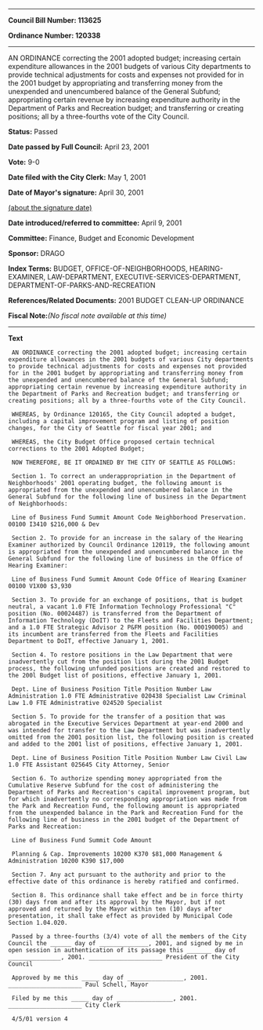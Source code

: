 

********

**Council Bill Number: 113625**
   
**Ordinance Number: 120338**
********

 AN ORDINANCE correcting the 2001 adopted budget; increasing certain expenditure allowances in the 2001 budgets of various City departments to provide technical adjustments for costs and expenses not provided for in the 2001 budget by appropriating and transferring money from the unexpended and unencumbered balance of the General Subfund; appropriating certain revenue by increasing expenditure authority in the Department of Parks and Recreation budget; and transferring or creating positions; all by a three-fourths vote of the City Council.

**Status:** Passed
   
**Date passed by Full Council:** April 23, 2001
   
**Vote:** 9-0
   
**Date filed with the City Clerk:** May 1, 2001
   
**Date of Mayor's signature:** April 30, 2001
   
[(about the signature date)](/~public/approvaldate.htm)
   
   
   
**Date introduced/referred to committee:** April 9, 2001
   
**Committee:** Finance, Budget and Economic Development
   
**Sponsor:** DRAGO
   
   
**Index Terms:** BUDGET, OFFICE-OF-NEIGHBORHOODS, HEARING-EXAMINER, LAW-DEPARTMENT, EXECUTIVE-SERVICES-DEPARTMENT, DEPARTMENT-OF-PARKS-AND-RECREATION

**References/Related Documents:** 2001 BUDGET CLEAN-UP ORDINANCE

**Fiscal Note:**_(No fiscal note available at this time)_

********

**Text**
   
```
 AN ORDINANCE correcting the 2001 adopted budget; increasing certain expenditure allowances in the 2001 budgets of various City departments to provide technical adjustments for costs and expenses not provided for in the 2001 budget by appropriating and transferring money from the unexpended and unencumbered balance of the General Subfund; appropriating certain revenue by increasing expenditure authority in the Department of Parks and Recreation budget; and transferring or creating positions; all by a three-fourths vote of the City Council.

 WHEREAS, by Ordinance 120165, the City Council adopted a budget, including a capital improvement program and listing of position changes, for the City of Seattle for fiscal year 2001; and

 WHEREAS, the City Budget Office proposed certain technical corrections to the 2001 Adopted Budget;

 NOW THEREFORE, BE IT ORDAINED BY THE CITY OF SEATTLE AS FOLLOWS:

 Section 1. To correct an underappropriation in the Department of Neighborhoods' 2001 operating budget, the following amount is appropriated from the unexpended and unencumbered balance in the General Subfund for the following line of business in the Department of Neighborhoods:

 Line of Business Fund Summit Amount Code Neighborhood Preservation. 00100 I3410 $216,000 & Dev

 Section 2. To provide for an increase in the salary of the Hearing Examiner authorized by Council Ordinance 120119, the following amount is appropriated from the unexpended and unencumbered balance in the General Subfund for the following line of business in the Office of Hearing Examiner:

 Line of Business Fund Summit Amount Code Office of Hearing Examiner 00100 V1X00 $3,930

 Section 3. To provide for an exchange of positions, that is budget neutral, a vacant 1.0 FTE Information Technology Professional "C" position (No. 00024487) is transferred from the Department of Information Technology (DoIT) to the Fleets and Facilities Department; and a 1.0 FTE Strategic Advisor 2 P&FM position (No. 000190005) and its incumbent are transferred from the Fleets and Facilities Department to DoIT, effective January 1, 2001.

 Section 4. To restore positions in the Law Department that were inadvertently cut from the position list during the 2001 Budget process, the following unfunded positions are created and restored to the 200l Budget list of positions, effective January 1, 2001.

 Dept. Line of Business Position Title Position Number Law Administration 1.0 FTE Administrative 020438 Specialist Law Criminal Law 1.0 FTE Administrative 024520 Specialist

 Section 5. To provide for the transfer of a position that was abrogated in the Executive Services Department at year-end 2000 and was intended for transfer to the Law Department but was inadvertently omitted from the 2001 position list, the following position is created and added to the 2001 list of positions, effective January 1, 2001.

 Dept. Line of Business Position Title Position Number Law Civil Law 1.0 FTE Assistant 025645 City Attorney, Senior

 Section 6. To authorize spending money appropriated from the Cumulative Reserve Subfund for the cost of administering the Department of Parks and Recreation's capital improvement program, but for which inadvertently no corresponding appropriation was made from the Park and Recreation Fund, the following amount is appropriated from the unexpended balance in the Park and Recreation Fund for the following line of business in the 2001 budget of the Department of Parks and Recreation:

 Line of Business Fund Summit Code Amount

 Planning & Cap. Improvements 10200 K370 $81,000 Management & Administration 10200 K390 $17,000

 Section 7. Any act pursuant to the authority and prior to the effective date of this ordinance is hereby ratified and confirmed.

 Section 8. This ordinance shall take effect and be in force thirty (30) days from and after its approval by the Mayor, but if not approved and returned by the Mayor within ten (10) days after presentation, it shall take effect as provided by Municipal Code Section 1.04.020.

 Passed by a three-fourths (3/4) vote of all the members of the City Council the ______ day of ______________, 2001, and signed by me in open session in authentication of its passage this _______ day of _______________, 2001. _____________________ President of the City Council

 Approved by me this _____ day of ________________, 2001. _____________________ Paul Schell, Mayor

 Filed by me this _____ day of ________________, 2001. _____________________ City Clerk

 4/5/01 version 4

```
